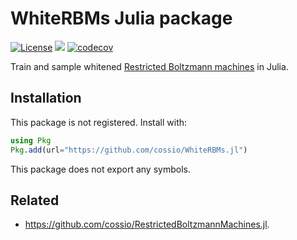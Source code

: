 # WhiteRBMs Julia package

[![License](https://img.shields.io/badge/license-MIT-green.svg)](https://github.com/cossio/WhiteRBMs.jl/blob/master/LICENSE.md)
![](https://github.com/cossio/WhiteRBMs.jl/workflows/CI/badge.svg)
[![codecov](https://codecov.io/gh/cossio/WhiteRBMs.jl/branch/master/graph/badge.svg?token=90I3AJIZIG)](https://codecov.io/gh/cossio/WhiteRBMs.jl)

Train and sample whitened [Restricted Boltzmann machines](https://en.wikipedia.org/wiki/Restricted_Boltzmann_machine) in Julia.

## Installation

This package is not registered. Install with:

```julia
using Pkg
Pkg.add(url="https://github.com/cossio/WhiteRBMs.jl")
```

This package does not export any symbols.

## Related

* https://github.com/cossio/RestrictedBoltzmannMachines.jl.